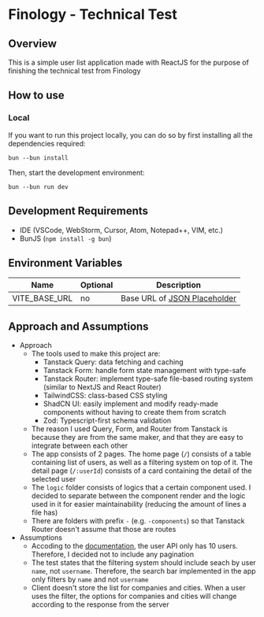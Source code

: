 # Finology - Technical Test

## Overview

This is a simple user list application made with ReactJS for the purpose of finishing the technical test from Finology

## How to use

### Local

If you want to run this project locally, you can do so by first installing all the dependencies required:

```
bun --bun install
```

Then, start the development environment:

```
bun --bun run dev
```

## Development Requirements

- IDE (VSCode, WebStorm, Cursor, Atom, Notepad++, VIM, etc.)
- BunJS (`npm install -g bun`)

## Environment Variables

| Name          | Optional | Description                                                           |
| ------------- | -------- | --------------------------------------------------------------------- |
| VITE_BASE_URL | no       | Base URL of [JSON Placeholder](https://jsonplaceholder.typicode.com/) |

## Approach and Assumptions

- Approach
  - The tools used to make this project are:
    - Tanstack Query: data fetching and caching
    - Tanstack Form: handle form state management with type-safe
    - Tanstack Router: implement type-safe file-based routing system (similar to NextJS and React Router)
    - TailwindCSS: class-based CSS styling
    - ShadCN UI: easily implement and modify ready-made components without having to create them from scratch
    - Zod: Typescript-first schema validation
  - The reason I used Query, Form, and Router from Tanstack is because they are from the same maker, and that they are easy to integrate between each other
  - The app consists of 2 pages. The home page (`/`) consists of a table containing list of users, as well as a filtering system on top of it. The detail page (`/:userId`) consists of a card containing the detail of the selected user
  - The `logic` folder consists of logics that a certain component used. I decided to separate between the component render and the logic used in it for easier maintainability (reducing the amount of lines a file has)
  - There are folders with prefix `-` (e.g. `-components`) so that Tanstack Router doesn't assume that those are routes
- Assumptions
  - Accoding to the [documentation](https://jsonplaceholder.typicode.com/), the user API only has 10 users. Therefore, I decided not to include any pagination
  - The test states that the filtering system should include seach by user `name`, not `username`. Therefore, the search bar implemented in the app only filters by `name` and not `username`
  - Client doesn't store the list for companies and cities. When a user uses the filter, the options for companies and cities will change according to the response from the server
